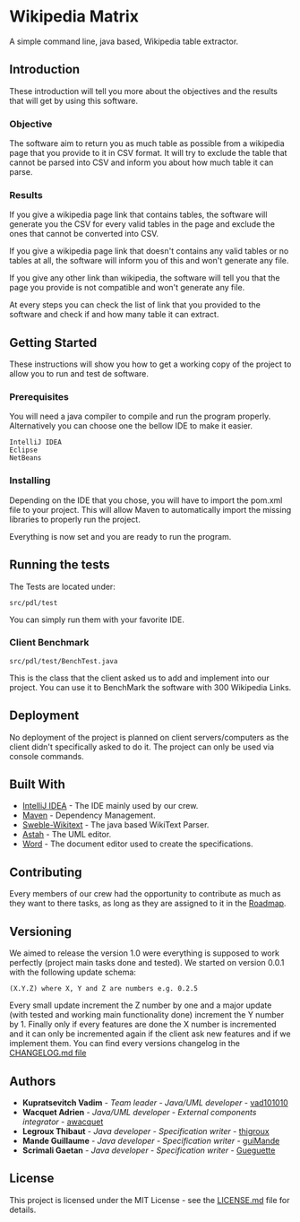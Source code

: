 # Wikipedia Matrix

A simple command line, java based, Wikipedia table extractor.

## Introduction

These introduction will tell you more about the objectives and the results that will get by using this software.

### Objective

The software aim to return you as much table as possible from a wikipedia page that you provide to it in CSV format. It will try to exclude the table that cannot be parsed into CSV and inform you about how much table it can parse.

### Results

If you give a wikipedia page link that contains tables, the software will generate you the CSV for every valid tables in the page and exclude the ones that cannot be converted into CSV.

If you give a wikipedia page link that doesn't contains any valid tables or no tables at all, the software will inform you of this and won't generate any file.

If you give any other link than wikipedia, the software will tell you that the page you provide is not compatible and won't generate any file.

At every steps you can check the list of link that you provided to the software and check if and how many table it can extract.

## Getting Started

These instructions will show you how to get a working copy of the project to allow you to run and test de software.

### Prerequisites

You will need a java compiler to compile and run the program properly. Alternatively you can choose one the bellow IDE to make it easier.

```
IntelliJ IDEA
Eclipse
NetBeans
```

### Installing

Depending on the IDE that you chose, you will have to import the pom.xml file to your project. This will allow Maven to automatically import the missing libraries to properly run the project.

Everything is now set and you are ready to run the program.

## Running the tests

The Tests are located under:

```
src/pdl/test
```

You can simply run them with your favorite IDE.

### Client Benchmark

```
src/pdl/test/BenchTest.java
```
 This is the class that the client asked us to add and implement into our project. You can use it to BenchMark the software with 300 Wikipedia Links.

## Deployment

No deployment of the project is planned on client servers/computers as the client didn't specifically asked to do it. The project can only be used via console commands.

## Built With

* [IntelliJ IDEA](https://www.jetbrains.com/idea/) - The IDE mainly used by our crew.
* [Maven](https://maven.apache.org/) - Dependency Management.
* [Sweble-Wikitext](https://github.com/sweble/sweble-wikitext) - The java based WikiText Parser.
* [Astah](http://astah.net/) - The UML editor.
* [Word](products.office.com/Microsoft/Office‎
) - The document editor used to create the specifications.

## Contributing

Every members of our crew had the opportunity to contribute as much as they want to there tasks, as long as they are assigned to it in the [Roadmap](https://github.com/vad101010/PDLProject/projects/1).

## Versioning

We aimed to release the version 1.0 were everything is supposed to work perfectly (project main tasks done and tested). We started on version 0.0.1 with the following update schema:
```
(X.Y.Z) where X, Y and Z are numbers e.g. 0.2.5
```
Every small update increment the Z number by one and a major update (with tested and working main functionality done) increment the Y number by 1. Finally only if every features are done the X number is incremented and it can only be incremented again if the client ask new features and if we implement them. You can find every versions changelog in the [CHANGELOG.md file](https://github.com/vad101010/PDLProject/blob/master/CHANGELOG.md)

## Authors

* **Kupratsevitch Vadim** - *Team leader - Java/UML developer* - [vad101010](https://github.com/vad101010)
* **Wacquet Adrien** - *Java/UML developer - External components integrator* - [awacquet](https://github.com/awacquet)
* **Legroux Thibaut** - *Java developer - Specification writer* - [thigroux](https://github.com/thigroux)
* **Mande Guillaume** - *Java developer - Specification writer* - [guiMande](https://github.com/guiMande)
* **Scrimali Gaetan** - *Java developer - Specification writer* - [Gueguette](https://github.com/Gueguette)

## License

This project is licensed under the MIT License - see the [LICENSE.md](https://github.com/vad101010/PDLProject/blob/master/LICENSE.md) file for details.
